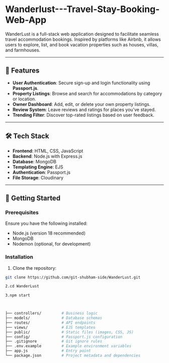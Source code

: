 # Wanderlust---Travel-Stay-Booking-Web-App

WanderLust is a full-stack web application designed to facilitate seamless travel accommodation bookings. Inspired by platforms like Airbnb, it allows users to explore, list, and book vacation properties such as houses, villas, and farmhouses.

---

## 🌟 Features

- **User Authentication**: Secure sign-up and login functionality using **Passport.js**.
- **Property Listings**: Browse and search for accommodations by category or location.
- **Owner Dashboard**: Add, edit, or delete your own property listings.
- **Review System**: Leave reviews and ratings for places you've stayed.
- **Trending Filter**: Discover top-rated listings based on user feedback.

---

## 🛠️ Tech Stack

- **Frontend**: HTML, CSS, JavaScript
- **Backend**: Node.js with Express.js
- **Database**: MongoDB
- **Templating Engine**: EJS
- **Authentication**: Passport.js
- **File Storage**: Cloudinary

---

## 🚀 Getting Started

### Prerequisites

Ensure you have the following installed:

- Node.js (version 18 recommended)
- MongoDB
- Nodemon (optional, for development)

### Installation

1. Clone the repository:

```bash
git clone https://github.com/git-shubham-side/WanderLust.git

2.cd WanderLust

3.npm start



├── controllers/         # Business logic
├── models/              # Database schemas
├── routes/              # API endpoints
├── views/               # EJS templates
├── public/              # Static files (images, CSS, JS)
├── config/              # Passport.js configuration
├── .gitignore           # Git ignore rules
├── .env.example         # Example environment variables
├── app.js               # Entry point
└── package.json         # Project metadata and dependencies

